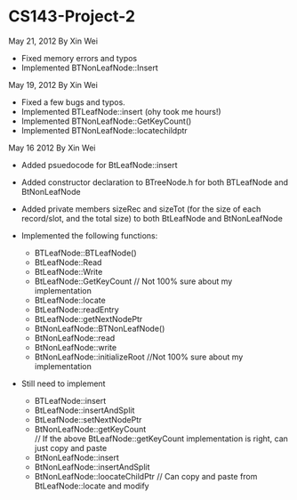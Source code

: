 CS143-Project-2
===============

May 21, 2012 By Xin Wei
 - Fixed memory errors and typos
 - Implemented BTNonLeafNode::Insert

May 19, 2012 By Xin Wei
 - Fixed a few bugs and typos.
 - Implemented BTLeafNode::insert (ohy took me hours!)
 - Implemented BTNonLeafNode::GetKeyCount()
 - Implemented BTNonLeafNode::locatechildptr

May 16 2012 By Xin Wei
 - Added psuedocode for BtLeafNode::insert
 - Added constructor declaration to BTreeNode.h for both BTLeafNode and BtNonLeafNode
 - Added private members sizeRec and sizeTot (for the size of each record/slot, and the total size)
	to both BtLeafNode and BtNonLeafNode
 - Implemented the following functions:
 	- BTLeafNode::BTLeafNode()
	- BtLeafNode::Read
	- BtLeafNode::Write
	- BtLeafNode::GetKeyCount
		// Not 100% sure about my implementation
	- BtLeafNode::locate
	- BtLeafNode::readEntry
	- BtLeafNode::getNextNodePtr
	- BtNonLeafNode::BTNonLeafNode()
	- BtNonLeafNode::read
	- BtNonLeafNode::write
	- BtNonLeafNode::initializeRoot
		//Not 100% sure about my implementation


 - Still need to implement
	- BTLeafNode::insert
	- BtLeafNode::insertAndSplit
	- BtLeafNode::setNextNodePtr
	- BtNonLeafNode::getKeyCount	
		// If the above BtLeafNode::getKeyCount implementation is right, can just copy and paste
	- BtNonLeafNode::insert
	- BtNonLeafNode::insertAndSplit
	- BtNonLeafNode::loocateChildPtr
		// Can copy and paste from BtLeafNode::locate and modify
